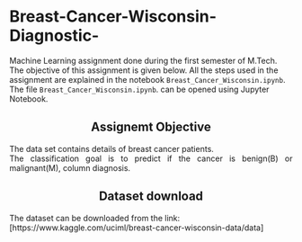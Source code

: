 # Breast-Cancer-Wisconsin-Diagnostic-
Machine Learning assignment done during the first semester of M.Tech. The objective of this assignment is given below. All the steps used in the assignment are explained in the notebook `Breast_Cancer_Wisconsin.ipynb`. The file `Breast_Cancer_Wisconsin.ipynb`. can be opened using Jupyter Notebook.
<h2><center> Assignemt Objective</center></h2>
<p style='text-align: justify;'>
The data set contains details of breast cancer patients.<br>
The classification goal is to predict if the cancer is benign(B) or malignant(M), column diagnosis.<br>
<h2><center> Dataset download </center></h2>
The dataset can be downloaded from the link: [https://www.kaggle.com/uciml/breast-cancer-wisconsin-data/data]
